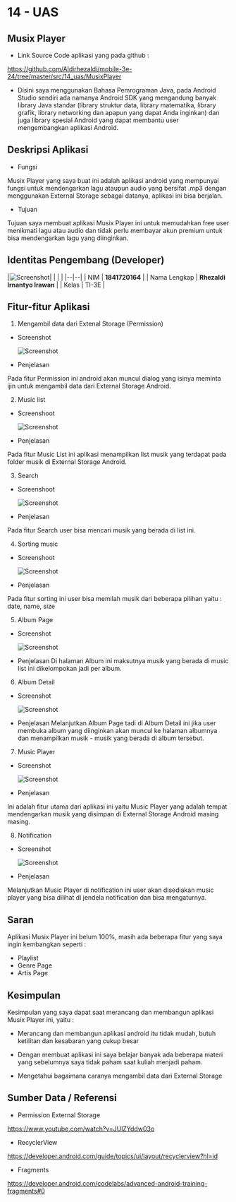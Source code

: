 # 14 - UAS


## Musix Player

- Link Source Code aplikasi yang pada github :

https://github.com/Aldirhezaldi/mobile-3e-24/tree/master/src/14_uas/MusixPlayer

- Disini saya menggunakan Bahasa Pemrograman Java, pada Android Studio sendiri ada namanya Android SDK yang mengandung banyak library Java standar (library struktur data, library matematika, library grafik, library networking dan apapun yang dapat Anda inginkan) dan juga library spesial Android yang dapat membantu user mengembangkan aplikasi Android.

## Deskripsi Aplikasi

- Fungsi

Musix Player yang saya buat ini adalah aplikasi android yang mempunyai fungsi untuk mendengarkan lagu ataupun audio yang bersifat .mp3 dengan menggunakan External Storage sebagai datanya, aplikasi ini bisa berjalan.

- Tujuan

 Tujuan saya membuat aplikasi Musix Player ini untuk memudahkan free user menikmati lagu atau audio dan tidak perlu membayar akun premium untuk bisa mendengarkan lagu yang diinginkan.

## Identitas Pengembang (Developer)


|![Screenshot](img/foto.PNG)|
|  |  |
|--|--|
| NIM | **1841720164** |
| Nama Lengkap | **Rhezaldi Irnantyo Irawan** |
| Kelas | TI-3E |

## Fitur-fitur Aplikasi

1. Mengambil data dari Extenal Storage (Permission)

- Screenshot

    ![Screenshot](img/permission.PNG)

- Penjelasan

Pada fitur Permission ini android akan muncul dialog yang isinya meminta ijin untuk mengambil data dari External Storage Android. 

2. Music list

- Screenshoot

    ![Screenshot](img/music.PNG)

- Penjelasan

Pada fitur Music List ini aplikasi menampilkan list musik yang terdapat pada folder musik di External Storage Android.

3. Search

- Screenshoot

    ![Screenshot](img/search.PNG)

- Penjelasan

Pada fitur Search user bisa mencari musik yang berada di list ini.

4. Sorting music

- Screenshoot

    ![Screenshot](img/sort.PNG)

- Penjelasan 

Pada fitur sorting ini user bisa memilah musik dari beberapa pilihan yaitu : date, name, size


5. Album Page

- Screenshot

    ![Screenshot](img/album.PNG)

- Penjelasan
Di halaman Album ini maksutnya musik yang berada di music list ini dikelompokan jadi per album.

6. Album Detail

- Screenshot 

    ![Screenshot](img/albumdetail.PNG)

- Penjelasan
 Melanjutkan Album Page tadi di Album Detail ini jika user membuka album yang diinginkan akan muncul ke halaman albumnya dan menampilkan musik - musik yang berada di album tersebut.

7. Music Player

- Screenshot

    ![Screenshot](img/player.PNG)

- Penjelasan

Ini adalah fitur utama dari aplikasi ini yaitu Music Player yang adalah tempat mendengarkan musik yang disimpan di External Storage Android masing masing.

8. Notification

- Screenshot

    ![Screenshot](img/notif.PNG)

- Penjelasan

Melanjutkan Music Player di notification ini user akan disediakan music player yang bisa dilihat di jendela notification dan bisa mengaturnya.

## Saran
Aplikasi Musix Player ini belum 100%, masih ada beberapa fitur yang saya ingin kembangkan seperti :

- Playlist
- Genre Page
- Artis Page

## Kesimpulan

Kesimpulan yang saya dapat saat merancang dan membangun aplikasi Musix Player ini, yaitu :

- Merancang dan membangun aplikasi android itu tidak mudah, butuh ketilitan dan kesabaran yang cukup besar

- Dengan membuat aplikasi ini saya belajar banyak ada beberapa materi yang sebelumnya saya tidak paham saat kuliah menjadi paham.

- Mengetahui bagaimana caranya mengambil data dari External Storage

## Sumber Data / Referensi

- Permission External Storage

https://www.youtube.com/watch?v=JUlZYddw03o

- RecyclerView

https://developer.android.com/guide/topics/ui/layout/recyclerview?hl=id

- Fragments

https://developer.android.com/codelabs/advanced-android-training-fragments#0